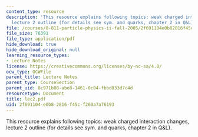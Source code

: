```yaml
---
content_type: resource
description: 'This resource explains following topics: weak charged interaction changes,
  lecture 2 outline (for details see sym. and quarks, chapter 2 in Q&L).'
file: /courses/8-811-particle-physics-ii-fall-2005/2f691104e0b82816f45cf260a7a76193_lec2.pdf
file_size: 76391
file_type: application/pdf
hide_download: true
hide_download_original: null
learning_resource_types:
- Lecture Notes
license: https://creativecommons.org/licenses/by-nc-sa/4.0/
ocw_type: OCWFile
parent_title: Lecture Notes
parent_type: CourseSection
parent_uid: 8c971b08-abe8-1461-0c04-fbbd833d7c4d
resourcetype: Document
title: lec2.pdf
uid: 2f691104-e0b8-2816-f45c-f260a7a76193
---
```

This resource explains following topics: weak charged interaction changes, lecture 2 outline (for details see sym. and quarks, chapter 2 in Q&L).